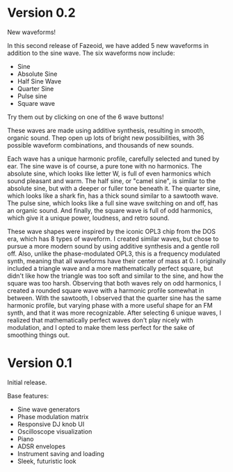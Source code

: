 # Version 0.2
New waveforms!

In this second release of Fazeoid, we have added 5 new waveforms in addition to the sine wave. The six waveforms now include:
 - Sine
 - Absolute Sine
 - Half Sine Wave
 - Quarter Sine
 - Pulse sine
 - Square wave
 
Try them out by clicking on one of the 6 wave buttons!

These waves are made using additive synthesis, resulting in smooth, organic sound. Thep open up lots of bright new possibilities, with 36 possible waveform combinations, and thousands of new sounds.

Each wave has a unique harmonic profile, carefully selected and tuned by ear. The sine wave is of course, a pure tone with no harmonics. The absolute sine, which looks like letter W, is full of even harmonics which sound pleasant and warm. The half sine, or "camel sine", is similar to the absolute sine, but with a deeper or fuller tone beneath it. The quarter sine, which looks like a shark fin, has a thick sound similar to a sawtooth wave. The pulse sine, which looks like a full sine wave switching on and off, has an organic sound. And finally, the square wave is full of odd harmonics, which give it a unique power, loudness, and retro sound.

These wave shapes were inspired by the iconic OPL3 chip from the DOS era, which has 8 types of waveform. I created similar waves, but chose to pursue a more modern sound by using additive synthesis and a gentle roll off. Also, unlike the phase-modulated OPL3, this is a frequency modulated synth, meaning that all waveforms have their center of mass at 0. I originally included a triangle wave and a more mathematically perfect square, but didn't like how the triangle was too soft and similar to the sine, and how the square was too harsh. Observing that both waves rely on odd harmonics, I created a rounded square wave with a harmonic profile somewhat in between. With the sawtooth, I observed that the quarter sine has the same harmonic profile, but varying phase with a more useful shape for an FM synth, and that it was more recognizable. After selecting 6 unique waves, I realized that mathematically perfect waves don't play nicely with modulation, and I opted to make them less perfect for the sake of smoothing things out.

# Version 0.1
Initial release.

Base features:
- Sine wave generators
- Phase modulation matrix
- Responsive DJ knob UI
- Oscilloscope visualization
- Piano
- ADSR envelopes
- Instrument saving and loading
- Sleek, futuristic look
